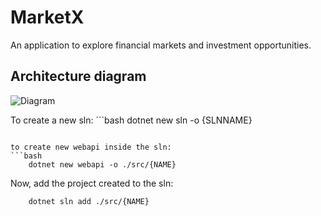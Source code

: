 # MarketX
An application to explore financial markets and investment opportunities. 

## Architecture diagram  
![Diagram](https://github.com/MarioCSan/MarketX/assets/40211718/673aa2d8-e453-4585-ac82-61112cb28013)

To create a new sln: ```bash
    dotnet new sln -o {SLNNAME}
```

to create new webapi inside the sln:
```bash
    dotnet new webapi -o ./src/{NAME}
```

Now, add the project created to the sln:
```bash
    dotnet sln add ./src/{NAME}
```